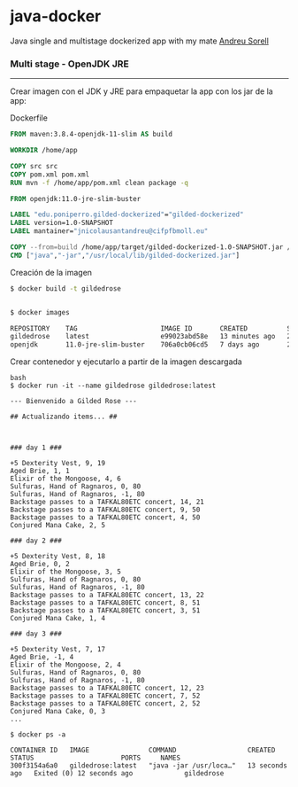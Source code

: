 # java-docker
Java single and multistage dockerized app with my mate <a href="https://github.com/AndreuSorell/">Andreu Sorell</a>

### Multi stage - OpenJDK JRE
<hr>

Crear imagen con el JDK y JRE para empaquetar la app con los jar de la app:

Dockerfile

``` Dockerfile 
FROM maven:3.8.4-openjdk-11-slim AS build

WORKDIR /home/app

COPY src src
COPY pom.xml pom.xml
RUN mvn -f /home/app/pom.xml clean package -q

FROM openjdk:11.0-jre-slim-buster

LABEL "edu.poniperro.gilded-dockerized"="gilded-dockerized"
LABEL version=1.0-SNAPSHOT
LABEL mantainer="jnicolausantandreu@cifpfbmoll.eu"

COPY --from=build /home/app/target/gilded-dockerized-1.0-SNAPSHOT.jar /usr/local/lib/gilded-dockerized.jar
CMD ["java","-jar","/usr/local/lib/gilded-dockerized.jar"]
```

Creación de la imagen

``` bash
$ docker build -t gildedrose


$ docker images

REPOSITORY    TAG                     IMAGE ID       CREATED          SIZE
gildedrose    latest                  e99023abd58e   13 minutes ago   221MB
openjdk       11.0-jre-slim-buster    706a0cb06cd5   7 days ago       221MB

```

Crear contenedor y ejecutarlo a partir de la imagen descargada

```
bash
$ docker run -it --name gildedrose gildedrose:latest

--- Bienvenido a Gilded Rose ---

## Actualizando items... ##



### day 1 ###

+5 Dexterity Vest, 9, 19
Aged Brie, 1, 1
Elixir of the Mongoose, 4, 6
Sulfuras, Hand of Ragnaros, 0, 80
Sulfuras, Hand of Ragnaros, -1, 80
Backstage passes to a TAFKAL80ETC concert, 14, 21
Backstage passes to a TAFKAL80ETC concert, 9, 50
Backstage passes to a TAFKAL80ETC concert, 4, 50
Conjured Mana Cake, 2, 5

### day 2 ###

+5 Dexterity Vest, 8, 18
Aged Brie, 0, 2
Elixir of the Mongoose, 3, 5
Sulfuras, Hand of Ragnaros, 0, 80
Sulfuras, Hand of Ragnaros, -1, 80
Backstage passes to a TAFKAL80ETC concert, 13, 22
Backstage passes to a TAFKAL80ETC concert, 8, 51
Backstage passes to a TAFKAL80ETC concert, 3, 51
Conjured Mana Cake, 1, 4

### day 3 ###

+5 Dexterity Vest, 7, 17
Aged Brie, -1, 4
Elixir of the Mongoose, 2, 4
Sulfuras, Hand of Ragnaros, 0, 80
Sulfuras, Hand of Ragnaros, -1, 80
Backstage passes to a TAFKAL80ETC concert, 12, 23
Backstage passes to a TAFKAL80ETC concert, 7, 52
Backstage passes to a TAFKAL80ETC concert, 2, 52
Conjured Mana Cake, 0, 3
...

$ docker ps -a 

CONTAINER ID   IMAGE               COMMAND                  CREATED          STATUS                      PORTS     NAMES
300f3154a6a0   gildedrose:latest   "java -jar /usr/loca…"   13 seconds ago   Exited (0) 12 seconds ago             gildedrose
```
